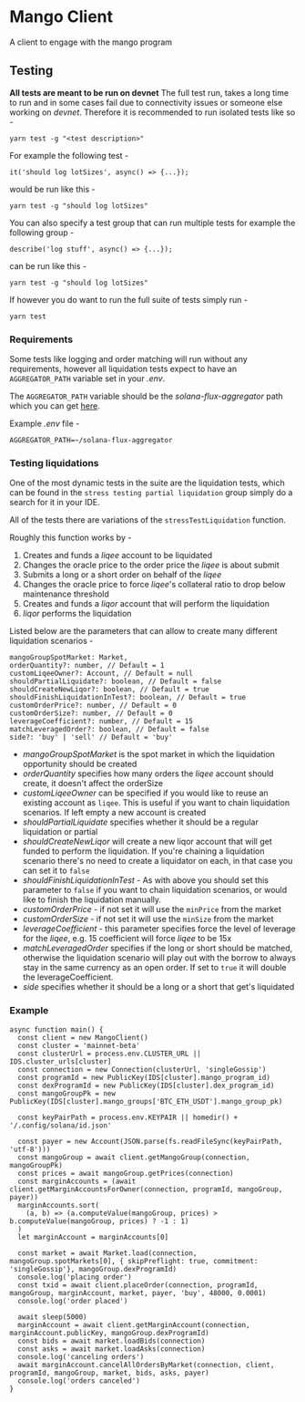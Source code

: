 
# Mango Client
A client to engage with the mango program

## Testing
**All tests are meant to be run on devnet**
The full test run, takes a long time to run and in some cases fail due to connectivity issues or someone else working on *devnet*. Therefore it is recommended to run isolated tests like so -
```
yarn test -g "<test description>"
```
For example the following test  -
```
it('should log lotSizes', async() => {...});
```
would be run like this -
```
yarn test -g "should log lotSizes"
```
You can also specify a test group that can run multiple tests for example the following group -
```
describe('log stuff', async() => {...});
```
can be run like this -
```
yarn test -g "should log lotSizes"
```
If however you do want to run the full suite of tests simply run -
```
yarn test
```
### Requirements
Some tests like logging and order matching will run without any requirements, however all liquidation tests expect to have an `AGGREGATOR_PATH` variable set in your *.env*.

The `AGGREGATOR_PATH` variable should be the *solana-flux-aggregator* path which you can get [here](https://github.com/blockworks-foundation/solana-flux-aggregator).

Example *.env* file -
```
AGGREGATOR_PATH=~/solana-flux-aggregator
```

### Testing liquidations
One of the most dynamic tests in the suite are the liquidation tests, which can be found in the `stress testing partial liquidation` group simply do a search for it in your IDE.

All of the tests there are variations of the `stressTestLiquidation` function.

Roughly this function works by -
1. Creates and funds a *liqee* account to be liquidated
2. Changes the oracle price to the order price the *liqee* is about submit
3. Submits a long or a short order on behalf of the *liqee*
4. Changes the oracle price to force *liqee*'s collateral ratio to drop below maintenance threshold
5. Creates and funds a *liqor* account that will perform the liquidation
6. *liqor* performs the liquidation

Listed below are the parameters that can allow to create many different liquidation scenarios -
```
mangoGroupSpotMarket: Market,
orderQuantity?: number, // Default = 1
customLiqeeOwner?: Account, // Default = null
shouldPartialLiquidate?: boolean, // Default = false
shouldCreateNewLiqor?: boolean, // Default = true
shouldFinishLiquidationInTest?: boolean, // Default = true
customOrderPrice?: number, // Default = 0
customOrderSize?: number, // Default = 0
leverageCoefficient?: number, // Default = 15
matchLeveragedOrder?: boolean, // Default = false
side?: 'buy' | 'sell' // Default = 'buy'
```
* *mangoGroupSpotMarket* is the spot market in which the liquidation opportunity should be created
* *orderQuantity* specifies how many orders the *liqee* account should create, it doesn't affect the orderSize
* *customLiqeeOwner* can be specified if you would like to reuse an existing account as `liqee`. This is useful if you want to chain liquidation scenarios. If left empty a new account is created
* *shouldPartialLiquidate* specifies whether it should be a regular liquidation or partial
* *shouldCreateNewLiqor* will create a new liqor account that will get funded to perform the liquidation. If you're chaining a liquidation scenario there's no need to create a liquidator on each, in that case you can set it to `false`
* *shouldFinishLiquidationInTest* - As with above you should set this parameter to `false` if you want to chain liquidation scenarios, or would like to finish the liquidation manually.
* *customOrderPrice* - if not set it will use the `minPrice` from the market
* *customOrderSize* - if not set it will use the `minSize` from the market
* *leverageCoefficient* - this parameter specifies force the level of leverage for the *liqee*, e.g. 15 coefficient will force *liqee* to be 15x
* *matchLeveragedOrder* specifies if the long or short should be matched, otherwise the liquidation scenario will play out with the borrow to always stay in the same currency as an open order. If set to `true` it will double the leverageCoefficient.
* *side* specifies whether it should be a long or a short that get's liquidated



### Example
```
async function main() {
  const client = new MangoClient()
  const cluster = 'mainnet-beta'
  const clusterUrl = process.env.CLUSTER_URL || IDS.cluster_urls[cluster]
  const connection = new Connection(clusterUrl, 'singleGossip')
  const programId = new PublicKey(IDS[cluster].mango_program_id)
  const dexProgramId = new PublicKey(IDS[cluster].dex_program_id)
  const mangoGroupPk = new PublicKey(IDS[cluster].mango_groups['BTC_ETH_USDT'].mango_group_pk)

  const keyPairPath = process.env.KEYPAIR || homedir() + '/.config/solana/id.json'

  const payer = new Account(JSON.parse(fs.readFileSync(keyPairPath, 'utf-8')))
  const mangoGroup = await client.getMangoGroup(connection, mangoGroupPk)
  const prices = await mangoGroup.getPrices(connection)
  const marginAccounts = (await client.getMarginAccountsForOwner(connection, programId, mangoGroup, payer))
  marginAccounts.sort(
    (a, b) => (a.computeValue(mangoGroup, prices) > b.computeValue(mangoGroup, prices) ? -1 : 1)
  )
  let marginAccount = marginAccounts[0]

  const market = await Market.load(connection, mangoGroup.spotMarkets[0], { skipPreflight: true, commitment: 'singleGossip'}, mangoGroup.dexProgramId)
  console.log('placing order')
  const txid = await client.placeOrder(connection, programId, mangoGroup, marginAccount, market, payer, 'buy', 48000, 0.0001)
  console.log('order placed')

  await sleep(5000)
  marginAccount = await client.getMarginAccount(connection, marginAccount.publicKey, mangoGroup.dexProgramId)
  const bids = await market.loadBids(connection)
  const asks = await market.loadAsks(connection)
  console.log('canceling orders')
  await marginAccount.cancelAllOrdersByMarket(connection, client, programId, mangoGroup, market, bids, asks, payer)
  console.log('orders canceled')
}
```
